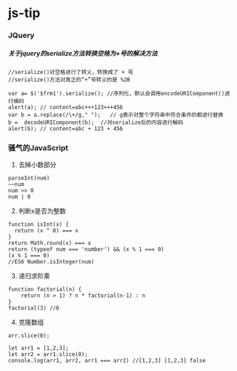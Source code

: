 # js-tip
### JQuery
##### 关于jquery的serialize方法转换空格为+号的解决方法
```text
//serialize()对空格进行了转义，转换成了 + 号
//serialize()方法对真正的“+”号转义的是 %2B

var a= $('$frm1').serialize(); //序列化，默认会调用encodeURIComponent()进行编码
alert(a); // content=abc+++123+++456
var b = a.replace(/\+/g," ");   // g表示对整个字符串中符合条件的都进行替换
b =  decodeURIComponent(b);  //对serialize后的内容进行解码
alert(b); // content=abc + 123 + 456
```
### 骚气的JavaScript
1. 去掉小数部分
```text
parseInt(num)
~~num
num >> 0
num | 0
```
2. 判断x是否为整数
```text
function isInt(x) {
  return (x ^ 0) === x
}
return Math.round(x) === x
return (typeof num === 'number') && (x % 1 === 0)
(x % 1 === 0)
//ES6 Number.isInteger(num)
```
3. 递归求阶乘
```text
function factorial(n) {
    return (n > 1) ? n * factorial(n-1) : n
}
factorial(3) //6
```
4. 克隆数组
```text
arr.slice(0);

let arr1 = [1,2,3];
let arr2 = arr1.slice(0);
console.log(arr1, arr2, arr1 === arr2) //[1,2,3] [1,2,3] false
```
